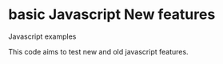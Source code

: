 # basic Javascript New features
Javascript examples

This code aims to test new and old javascript features. 
